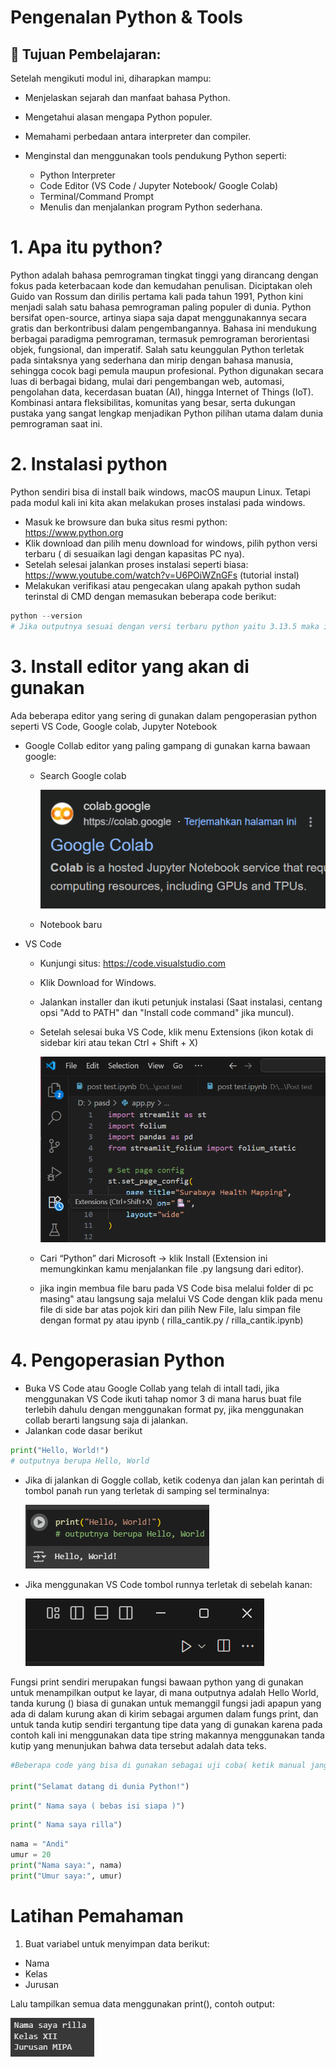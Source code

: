 # **Pengenalan Python & Tools**

## 🎯 Tujuan Pembelajaran:

Setelah mengikuti modul ini, diharapkan mampu:

*   Menjelaskan sejarah dan manfaat bahasa Python.
*   Mengetahui alasan mengapa Python populer.
*   Memahami perbedaan antara interpreter dan compiler.
*   Menginstal dan menggunakan tools pendukung Python seperti:

    *   Python Interpreter
    *   Code Editor (VS Code / Jupyter Notebook/ Google Colab)
    *   Terminal/Command Prompt
    *   Menulis dan menjalankan program Python sederhana.

# 1.   Apa itu python?

  Python adalah bahasa pemrograman tingkat tinggi yang dirancang dengan fokus pada keterbacaan kode dan kemudahan penulisan. Diciptakan oleh Guido van Rossum dan dirilis pertama kali pada tahun 1991, Python kini menjadi salah satu bahasa pemrograman paling populer di dunia. Python bersifat open-source, artinya siapa saja dapat menggunakannya secara gratis dan berkontribusi dalam pengembangannya. Bahasa ini mendukung berbagai paradigma pemrograman, termasuk pemrograman berorientasi objek, fungsional, dan imperatif. Salah satu keunggulan Python terletak pada sintaksnya yang sederhana dan mirip dengan bahasa manusia, sehingga cocok bagi pemula maupun profesional. Python digunakan secara luas di berbagai bidang, mulai dari pengembangan web, automasi, pengolahan data, kecerdasan buatan (AI), hingga Internet of Things (IoT). Kombinasi antara fleksibilitas, komunitas yang besar, serta dukungan pustaka yang sangat lengkap menjadikan Python pilihan utama dalam dunia pemrograman saat ini.

# 2.  Instalasi python

Python sendiri bisa di install baik windows, macOS maupun Linux. Tetapi pada modul kali ini kita akan melakukan proses instalasi pada windows.


*   Masuk ke browsure dan buka situs resmi python: https://www.python.org
*   Klik download dan pilih menu download for windows, pilih python versi terbaru ( di sesuaikan lagi dengan kapasitas PC nya).
* Setelah selesai jalankan proses instalasi seperti biasa: https://www.youtube.com/watch?v=U6POiWZnGFs (tutorial instal)
* Melakukan verifikasi atau pengecakan ulang apakah python sudah terinstal di CMD dengan memasukan beberapa code berikut:




```python
python --version
# Jika outputnya sesuai dengan versi terbaru python yaitu 3.13.5 maka instalasi berhasil
```

# 3.  Install editor yang akan di gunakan

Ada beberapa editor yang sering di gunakan dalam pengoperasian python seperti VS Code, Google colab, Jupyter Notebook


*   Google Collab editor yang paling gampang di gunakan karna bawaan google:
    * Search Google colab
 
      ![Gambar Colab](colab.png)

    * Notebook baru

*  VS Code
   * Kunjungi situs: https://code.visualstudio.com
   * Klik Download for Windows.
   * Jalankan installer dan ikuti petunjuk instalasi (Saat instalasi, centang opsi "Add to PATH" dan "Install code command" jika muncul).
   * Setelah selesai buka VS Code, klik menu Extensions (ikon kotak di sidebar kiri atau tekan Ctrl + Shift + X)

      ![vscode](vscode.png)
  
   * Cari “Python” dari Microsoft → klik Install (Extension ini memungkinkan kamu menjalankan file .py langsung dari editor).
   * jika ingin membua file baru pada VS Code bisa melalui folder di pc masing" atau langsung saja melalui VS Code dengan klik pada menu file di side bar atas pojok kiri dan pilih New File, lalu simpan file dengan format py atau ipynb ( rilla_cantik.py / rilla_cantik.ipynb)


# 4. Pengoperasian Python



*   Buka VS Code atau Google Collab yang telah di intall tadi, jika menggunakan VS Code ikuti tahap nomor 3 di mana harus buat file terlebih dahulu dengan menggunakan format py, jika menggunakan collab berarti langsung saja di jalankan.
*   Jalankan code dasar berikut



```python
print("Hello, World!")
# outputnya berupa Hello, World
```



*   Jika di jalankan di Goggle collab, ketik codenya dan jalan kan perintah di tombol panah run yang terletak di samping sel terminalnya:

    ![hello](hello.png)

*   Jika menggunakan VS Code tombol runnya terletak di sebelah kanan:

    ![vscodepanah](vscodepanah.png)

Fungsi print sendiri merupakan fungsi bawaan python yang di gunakan untuk menampilkan output ke layar, di mana outputnya adalah Hello World, tanda kurung () biasa di gunakan untuk memanggil fungsi jadi apapun yang ada di dalam kurung akan di kirim sebagai argumen dalam fungs print, dan untuk tanda kutip sendiri tergantung tipe data yang di gunakan karena pada contoh kali ini menggunakan data tipe string makannya menggunakan tanda kutip yang menunjukan bahwa data tersebut adalah data teks.


```python
#Beberapa code yang bisa di gunakan sebagai uji coba( ketik manual jangan copy paste)

print("Selamat datang di dunia Python!")
```

```python
print(" Nama saya ( bebas isi siapa )")
```

```python
print(" Nama saya rilla")
```

```python
nama = "Andi"
umur = 20
print("Nama saya:", nama)
print("Umur saya:", umur)

```

# Latihan Pemahaman

1. Buat variabel untuk menyimpan data berikut:

  * Nama
  * Kelas
  * Jurusan

  Lalu tampilkan semua data menggunakan print(), contoh output:

  ![tugas](tugas.png)
